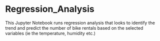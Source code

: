 # Regression_Analysis
This Jupyter Notebook runs regression analysis that looks to identify the trend and predict the number of bike rentals based on the selected variables (ie the temperature, humidity etc.)
